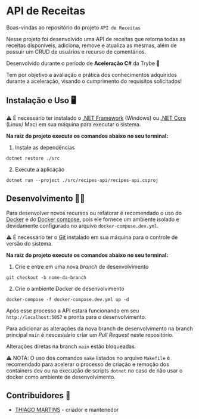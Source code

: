 # API de Receitas

Boas-vindas ao repositório do projeto `API de Receitas`

Nesse projeto foi desenvolvido uma API de receitas que retorna todas as receitas disponíveis, adiciona, remove e atualiza as mesmas, além de possuir um CRUD de usuários e recurso de comentários.

Desenvolvido durante o período de **Aceleração C#** da Trybe 🚀

Tem por objetivo a avaliação e prática dos conhecimentos adquiridos durante a aceleração, visando o cumprimento do requisitos solicitados!

## Instalação e Uso 🖥️
⚠️ É necessário ter instalado o [.NET Framework](https://dotnet.microsoft.com/pt-br) (Windows) ou [.NET Core](https://dotnet.microsoft.com/pt-br/) (Linux/ Mac) em sua máquina para executar o sistema.

**Na raiz do projeto execute os comandos abaixo no seu terminal:**

1. Instale as dependências
```
dotnet restore ./src
```

2. Execute a aplicação
```
dotnet run --project ./src/recipes-api/recipes-api.csproj
```

## Desenvolvimento 🧑‍💻
Para desenvolver novos recursos ou refatorar é recomendado o uso do [Docker](https://www.docker.com) e do [Docker compose](https://docs.docker.com/compose/install), pois ele fornece um ambiente isolado e devidamente configurado no arquivo `docker-compose.dev.yml`.

⚠️ É necessário ter o [Git](https://git-scm.com) instalado em sua máquina para o controle de versão do sistema.

**Na raiz do projeto execute os comandos abaixo no seu terminal:**
1. Crie e entre em uma nova *branch* de desenvolvimento
```
git checkout -b nome-da-branch
```

2. Crie o ambiente Docker de desenvolvimento
```
docker-compose -f docker-compose.dev.yml up -d
```
Após esse processo a API estará funcionando em seu `http://localhost:5057` e pronta para o desenvolvimento.

Para adicionar as alterações da nova branch de desenvolvimento na branch principal ```main``` é nescessário criar um *Pull Request* neste repositório.

Alterações diretas na branch ```main``` estão bloqueadas.

⚠️ NOTA: O uso dos comandos `make` listados no arquivo `Makefile` é recomendado para acelerar o processo de criação e remoção dos containers dev ou na execução de scripts `dotnet` no caso de não usar o docker como ambiente de desenvolvimento.

## Contribuidores 🤝

- [THIAGO MARTINS](https://github.com/thiagomartins367) - criador e mantenedor
